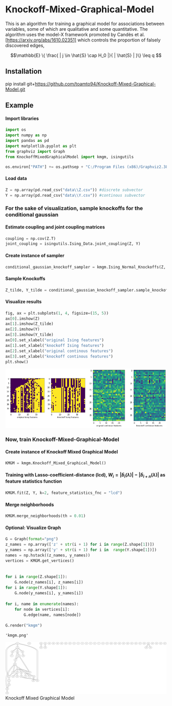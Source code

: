 # Knockoff-Mixed-Graphical-Model
This is an algorithm for training a graphical model for associations between variables, some of which are qualitative and some quantitative.
The algorithm uses the model-X framework promoted by Candès et al. [https://arxiv.org/abs/1610.02351] which controls the proportion of falsely discovered edges,

$$\mathbb{E} \{ \frac{ | j \in \hat{S} \cap H_0 |}{ | \hat{S} | }\} \leq q $$

## Installation
pip install git+https://github.com/toamto94/Knockoff-Mixed-Graphical-Model.git


## Example

#### Import libraries


```python
import os
import numpy as np
import pandas as pd
import matplotlib.pyplot as plt
from graphviz import Graph
from KnockoffMixedGraphicalModel import kmgm, isingutils
```


```python
os.environ["PATH"] += os.pathsep + "C:/Program Files (x86)/Graphviz2.38/bin/"
```

#### Load data


```python
Z = np.array(pd.read_csv("data\\Z.csv")) #discrete subvector
Y = np.array(pd.read_csv("data\\Y.csv")) #continous subvector
```

### For the sake of visualization, sample knockoffs for the conditional gaussian

#### Estimate coupling and joint coupling matrices


```python
coupling = np.cov(Z.T)
joint_coupling = isingutils.Ising_Data.joint_coupling(Z, Y)
```

#### Create instance of sampler


```python
conditional_gaussian_knockoff_sampler = kmgm.Ising_Normal_Knockoffs(Z, Y, coupling, joint_coupling)
```

#### Sample Knockoffs


```python
Z_tilde, Y_tilde = conditional_gaussian_knockoff_sampler.sample_knockoffs(k=2)
```

#### Visualize results


```python
fig, ax = plt.subplots(1, 4, figsize=(15, 5))
ax[0].imshow(Z)
ax[1].imshow(Z_tilde)
ax[2].imshow(Y)
ax[3].imshow(Y_tilde)
ax[0].set_xlabel("original Ising features")
ax[1].set_xlabel("knockoff Ising features")
ax[2].set_xlabel("original continous features")
ax[3].set_xlabel("knockoff continous features")
plt.show()
```


![png](output_17_0.png)


### Now, train Knockoff-Mixed-Graphical-Model

#### Create instance of Knockoff Mixed Graphical Model


```python
KMGM = kmgm.Knockoff_Mixed_Graphical_Model()
```

#### Training with Lasso-coefficient-distance (lcd), $W_i = |\hat{b}_i(\lambda)| - |\hat{b}_{i + n}(\lambda)|$ as feature statistics function


```python
KMGM.fit(Z, Y, k=2, feature_statistics_fnc = "lcd")
```

#### Merge neighborhoods


```python
KMGM.merge_neighborhoods(th = 0.01)
```

#### Optional: Visualize Graph


```python
G = Graph(format="png")
z_names = np.array(['z' + str(i + 1) for i in range(Z.shape[1])])
y_names = np.array(['y' + str(i + 1) for i in  range(Y.shape[1])])
names = np.hstack((z_names, y_names))
vertices = KMGM.get_vertices()


for i in range(Z.shape[1]):
    G.node(z_names[i], z_names[i])
for i in range(Y.shape[1]):
    G.node(y_names[i], y_names[i])
    
for i, name in enumerate(names):
    for node in vertices[i]:
        G.edge(name, names[node])
        
G.render("kmgm")
```




    'kmgm.png'



<img src='kmgm.png'>Knockoff Mixed Graphical Model</img>
